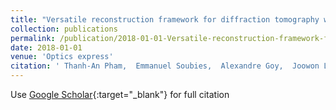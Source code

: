 ```yaml
---
title: "Versatile reconstruction framework for diffraction tomography with intensity measurements and multiple scattering"
collection: publications
permalink: /publication/2018-01-01-Versatile-reconstruction-framework-for-diffraction-tomography-with-intensity-measurements-and-multiple-scattering
date: 2018-01-01
venue: 'Optics express'
citation: ' Thanh-An Pham,  Emmanuel Soubies,  Alexandre Goy,  Joowon Lim,  Ferr{\&apos;e}ol Soulez,  Demetri Psaltis,  Michael Unser, &quot;Versatile reconstruction framework for diffraction tomography with intensity measurements and multiple scattering.&quot; Optics express, 2018.'
---
```

Use [Google Scholar](https://scholar.google.com/scholar?q=Versatile+reconstruction+framework+for+diffraction+tomography+with+intensity+measurements+and+multiple+scattering){:target="_blank"} for full citation